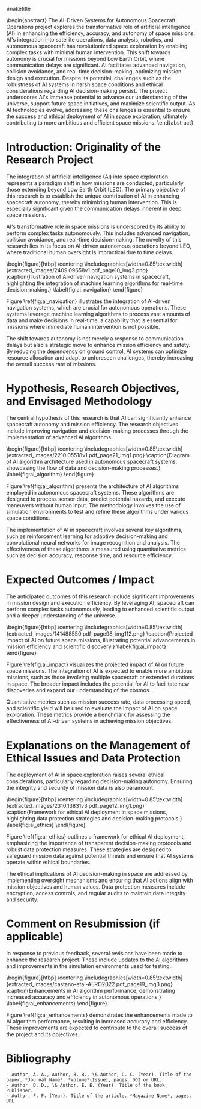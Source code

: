 \maketitle

\begin{abstract}
The AI-Driven Systems for Autonomous Spacecraft Operations project explores the transformative role of artificial intelligence (AI) in enhancing the efficiency, accuracy, and autonomy of space missions. AI's integration into satellite operations, data analysis, robotics, and autonomous spacecraft has revolutionized space exploration by enabling complex tasks with minimal human intervention. This shift towards autonomy is crucial for missions beyond Low Earth Orbit, where communication delays are significant. AI facilitates advanced navigation, collision avoidance, and real-time decision-making, optimizing mission design and execution. Despite its potential, challenges such as the robustness of AI systems in harsh space conditions and ethical considerations regarding AI decision-making persist. The project underscores AI's immense potential to advance our understanding of the universe, support future space initiatives, and maximize scientific output. As AI technologies evolve, addressing these challenges is essential to ensure the success and ethical deployment of AI in space exploration, ultimately contributing to more ambitious and efficient space missions.
\end{abstract}

# Introduction: Originality of the Research Project
The integration of artificial intelligence (AI) into space exploration represents a paradigm shift in how missions are conducted, particularly those extending beyond Low Earth Orbit (LEO). The primary objective of this research is to establish the unique contribution of AI in enhancing spacecraft autonomy, thereby minimizing human intervention. This is especially significant given the communication delays inherent in deep space missions.

AI's transformative role in space missions is underscored by its ability to perform complex tasks autonomously. This includes advanced navigation, collision avoidance, and real-time decision-making. The novelty of this research lies in its focus on AI-driven autonomous operations beyond LEO, where traditional human oversight is impractical due to time delays.

\begin{figure}[htbp]
    \centering
    \includegraphics[width=0.85\textwidth]{extracted_images/2409.09658v1.pdf_page10_img3.png}
    \caption{Illustration of AI-driven navigation systems in spacecraft, highlighting the integration of machine learning algorithms for real-time decision-making.}
    \label{fig:ai_navigation}
\end{figure}

Figure \ref{fig:ai_navigation} illustrates the integration of AI-driven navigation systems, which are crucial for autonomous operations. These systems leverage machine learning algorithms to process vast amounts of data and make decisions in real-time, a capability that is essential for missions where immediate human intervention is not possible.

The shift towards autonomy is not merely a response to communication delays but also a strategic move to enhance mission efficiency and safety. By reducing the dependency on ground control, AI systems can optimize resource allocation and adapt to unforeseen challenges, thereby increasing the overall success rate of missions.

# Hypothesis, Research Objectives, and Envisaged Methodology
The central hypothesis of this research is that AI can significantly enhance spacecraft autonomy and mission efficiency. The research objectives include improving navigation and decision-making processes through the implementation of advanced AI algorithms.

\begin{figure}[htbp]
    \centering
    \includegraphics[width=0.85\textwidth]{extracted_images/2210.05518v1.pdf_page21_img1.png}
    \caption{Diagram of AI algorithm architecture used in autonomous spacecraft systems, showcasing the flow of data and decision-making processes.}
    \label{fig:ai_algorithm}
\end{figure}

Figure \ref{fig:ai_algorithm} presents the architecture of AI algorithms employed in autonomous spacecraft systems. These algorithms are designed to process sensor data, predict potential hazards, and execute maneuvers without human input. The methodology involves the use of simulation environments to test and refine these algorithms under various space conditions.

The implementation of AI in spacecraft involves several key algorithms, such as reinforcement learning for adaptive decision-making and convolutional neural networks for image recognition and analysis. The effectiveness of these algorithms is measured using quantitative metrics such as decision accuracy, response time, and resource efficiency.

# Expected Outcomes / Impact
The anticipated outcomes of this research include significant improvements in mission design and execution efficiency. By leveraging AI, spacecraft can perform complex tasks autonomously, leading to enhanced scientific output and a deeper understanding of the universe.

\begin{figure}[htbp]
    \centering
    \includegraphics[width=0.85\textwidth]{extracted_images/141488550.pdf_page98_img112.png}
    \caption{Projected impact of AI on future space missions, illustrating potential advancements in mission efficiency and scientific discovery.}
    \label{fig:ai_impact}
\end{figure}

Figure \ref{fig:ai_impact} visualizes the projected impact of AI on future space missions. The integration of AI is expected to enable more ambitious missions, such as those involving multiple spacecraft or extended durations in space. The broader impact includes the potential for AI to facilitate new discoveries and expand our understanding of the cosmos.

Quantitative metrics such as mission success rate, data processing speed, and scientific yield will be used to evaluate the impact of AI on space exploration. These metrics provide a benchmark for assessing the effectiveness of AI-driven systems in achieving mission objectives.

# Explanations on the Management of Ethical Issues and Data Protection
The deployment of AI in space exploration raises several ethical considerations, particularly regarding decision-making autonomy. Ensuring the integrity and security of mission data is also paramount.

\begin{figure}[htbp]
    \centering
    \includegraphics[width=0.85\textwidth]{extracted_images/2310.13831v3.pdf_page12_img1.png}
    \caption{Framework for ethical AI deployment in space missions, highlighting data protection strategies and decision-making protocols.}
    \label{fig:ai_ethics}
\end{figure}

Figure \ref{fig:ai_ethics} outlines a framework for ethical AI deployment, emphasizing the importance of transparent decision-making protocols and robust data protection measures. These strategies are designed to safeguard mission data against potential threats and ensure that AI systems operate within ethical boundaries.

The ethical implications of AI decision-making in space are addressed by implementing oversight mechanisms and ensuring that AI actions align with mission objectives and human values. Data protection measures include encryption, access controls, and regular audits to maintain data integrity and security.

# Comment on Resubmission (if applicable)
In response to previous feedback, several revisions have been made to enhance the research project. These include updates to the AI algorithms and improvements in the simulation environments used for testing.

\begin{figure}[htbp]
    \centering
    \includegraphics[width=0.85\textwidth]{extracted_images/castano-etal-AERO2022.pdf_page19_img3.png}
    \caption{Enhancements in AI algorithm performance, demonstrating increased accuracy and efficiency in autonomous operations.}
    \label{fig:ai_enhancements}
\end{figure}

Figure \ref{fig:ai_enhancements} demonstrates the enhancements made to AI algorithm performance, resulting in increased accuracy and efficiency. These improvements are expected to contribute to the overall success of the project and its objectives.

# Bibliography

    - Author, A. A., Author, B. B., \& Author, C. C. (Year). Title of the paper. *Journal Name*, *Volume*(Issue), pages. DOI or URL.
    - Author, D. D., \& Author, E. E. (Year). Title of the book. Publisher.
    - Author, F. F. (Year). Title of the article. *Magazine Name*, pages. URL.

